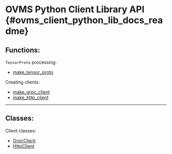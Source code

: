 # OVMS Python Client Library API {#ovms_client_python_lib_docs_readme}

## Functions:

`TensorProto` processing:
- [make_tensor_proto](make_tensor_proto.md)

Creating clients:
- [make_grpc_client](make_grpc_client.md)
- [make_http_client](make_http_client.md)


---

## Classes:

Client classes:
- [GrpcClient](grpc_client.md)
- [HttpClient](http_client.md)
